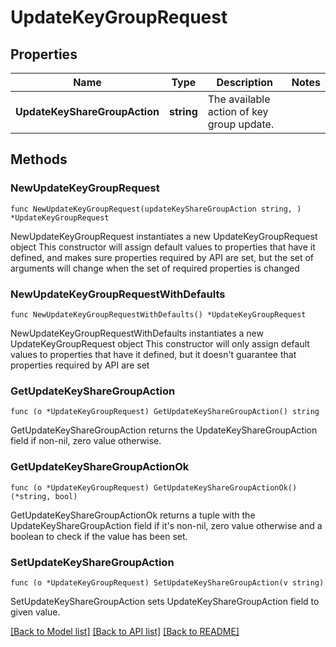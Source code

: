 # UpdateKeyGroupRequest

## Properties

Name | Type | Description | Notes
------------ | ------------- | ------------- | -------------
**UpdateKeyShareGroupAction** | **string** | The available action of key group update. | 

## Methods

### NewUpdateKeyGroupRequest

`func NewUpdateKeyGroupRequest(updateKeyShareGroupAction string, ) *UpdateKeyGroupRequest`

NewUpdateKeyGroupRequest instantiates a new UpdateKeyGroupRequest object
This constructor will assign default values to properties that have it defined,
and makes sure properties required by API are set, but the set of arguments
will change when the set of required properties is changed

### NewUpdateKeyGroupRequestWithDefaults

`func NewUpdateKeyGroupRequestWithDefaults() *UpdateKeyGroupRequest`

NewUpdateKeyGroupRequestWithDefaults instantiates a new UpdateKeyGroupRequest object
This constructor will only assign default values to properties that have it defined,
but it doesn't guarantee that properties required by API are set

### GetUpdateKeyShareGroupAction

`func (o *UpdateKeyGroupRequest) GetUpdateKeyShareGroupAction() string`

GetUpdateKeyShareGroupAction returns the UpdateKeyShareGroupAction field if non-nil, zero value otherwise.

### GetUpdateKeyShareGroupActionOk

`func (o *UpdateKeyGroupRequest) GetUpdateKeyShareGroupActionOk() (*string, bool)`

GetUpdateKeyShareGroupActionOk returns a tuple with the UpdateKeyShareGroupAction field if it's non-nil, zero value otherwise
and a boolean to check if the value has been set.

### SetUpdateKeyShareGroupAction

`func (o *UpdateKeyGroupRequest) SetUpdateKeyShareGroupAction(v string)`

SetUpdateKeyShareGroupAction sets UpdateKeyShareGroupAction field to given value.



[[Back to Model list]](../README.md#documentation-for-models) [[Back to API list]](../README.md#documentation-for-api-endpoints) [[Back to README]](../README.md)


